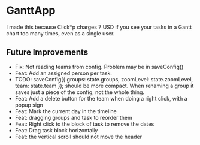 # GanttApp

I made this because Click*p charges 7 USD if you see your tasks in a Gantt chart too many times, even as a single user.

## Future Improvements
- Fix: Not reading teams from config. Problem may be in saveConfig()
- Feat: Add an assigned person per task.
- TODO: saveConfig({ groups: state.groups, zoomLevel: state.zoomLevel, team: state.team }); should be more compact. When renaming a group it saves just a piece of the config, not the whole thing.
- Feat: Add a delete button for the team when doing a right click, with a popup sign
- Feat: Mark the current day in the timeline
-  Feat: dragging groups and task to reorder them 
- Feat: Right click to the block of task to remove the dates
- Feat: Drag task block horizontally
- Feat: the vertical scroll should not move the header


